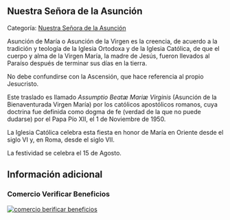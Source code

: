 ## Nuestra Señora de la Asunción

Categoría: [Nuestra Señora de la Asunción](http://descubrircorrientes.com.ar/2012/index.php/2243-biografias/l-m-n-n-o-p-q/nuestra-senora-de-la-asuncion)

Asunción de María o Asunción de la Virgen es la creencia, de acuerdo a la tradición y teología de la Iglesia Ortodoxa y de la Iglesia Católica, de que el cuerpo y alma de la Virgen María, la madre de Jesús, fueron llevados al Paraíso después de terminar sus días en la tierra.

No debe confundirse con la Ascensión, que hace referencia al propio Jesucristo.

Este traslado es llamado _Assumptio Beatæ Mariæ Virginis_ (Asunción de la Bienaventurada Virgen María) por los católicos apostólicos romanos, cuya doctrina fue definida como dogma de fe (verdad de la que no puede dudarse) por el Papa Pío XII, el 1 de Noviembre de 1950.

La Iglesia Católica celebra esta fiesta en honor de María en Oriente desde el siglo VI y, en Roma, desde el siglo VII.

La festividad se celebra el 15 de Agosto.

## Información adicional

### Comercio Verificar Beneficios

[![comercio berificar beneficios](http://descubrircorrientes.com.ar/2012/index.php/2243-biografias/l-m-n-n-o-p-q/images/botones_beneficios/comercio_berificar_beneficios.png)](http://descubrircomercio.zapto.org/)